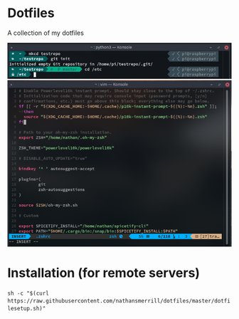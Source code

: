 # Dotfiles
A collection of my dotfiles

![Shell](assets/shell.png)
![Vim](assets/vim.png)

# Installation (for remote servers)
`sh -c "$(curl https://raw.githubusercontent.com/nathansmerrill/dotfiles/master/dotfilesetup.sh)"`
